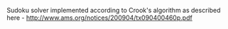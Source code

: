 Sudoku solver implemented according to Crook's algorithm as described here - http://www.ams.org/notices/200904/tx090400460p.pdf